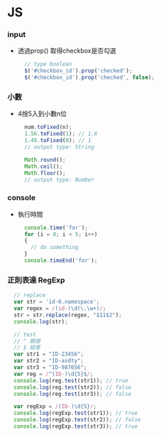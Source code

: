 # JS

### input
- 透過prop() 取得checkbox是否勾選
  ```javascript
    // type boolean
    $('#checkbox_id').prop('checked');
    $('#checkbox_id').prop('checked', false);
  ```

### 小數
- 4捨5入到小數n位
  ```javascript
    num.toFixed(n);
    1.56.toFixed(1); // 1.6
    1.49.toFixed(0); // 1
    // output type: String

    Math.round();
    Math.ceil();
    Math.floor();
    // output type: Number
  ```

### console
- 執行時間
  ```javascript
    console.time('for');
    for (i = 0; i < 5; i++)
    {
      // do something
    }
    console.timeEnd('for');
  ```

### 正則表達 RegExp
```javascript
  // replace
  var str = 'id-0.namespace';
  var regex = /(id-)\d(\.\w+)/;
  str = str.replace(regex, "$11$2");
  console.log(str);

  // test
  // ^ 開頭
  // $ 結尾
  var str1 = "ID-23456";
  var str2 = "ID-asdty";
  var str3 = "ID-987656";
  var reg = /^(ID-)\d{5}$/;
  console.log(reg.test(str1)); // true
  console.log(reg.test(str2)); // false
  console.log(reg.test(str3)); // false

  var regExp = /(ID-)\d{5}/;
  console.log(regExp.test(str1)); // true
  console.log(regExp.test(str2)); // false
  console.log(regExp.test(str3)); // true
```